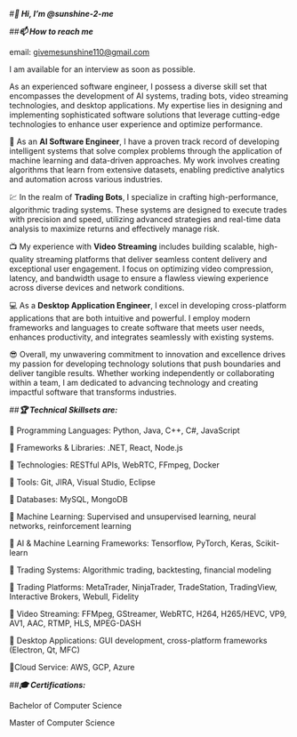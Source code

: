 #_**👋 Hi, I’m @sunshine-2-me**_

##_**📫 How to reach me**_

email: givemesunshine110@gmail.com

I am available for an interview as soon as possible.

As an experienced software engineer, I possess a diverse skill set that encompasses the development of AI systems, trading bots, video streaming technologies, and desktop applications. My expertise lies in designing and implementing sophisticated software solutions that leverage cutting-edge technologies to enhance user experience and optimize performance.
 
🧠 As an **AI Software Engineer**, I have a proven track record of developing intelligent systems that solve complex problems through the application of machine learning and data-driven approaches. My work involves creating algorithms that learn from extensive datasets, enabling predictive analytics and automation across various industries.
 
💹 In the realm of **Trading Bots**, I specialize in crafting high-performance, algorithmic trading systems. These systems are designed to execute trades with precision and speed, utilizing advanced strategies and real-time data analysis to maximize returns and effectively manage risk.
 
📺 My experience with **Video Streaming** includes building scalable, high-quality streaming platforms that deliver seamless content delivery and exceptional user engagement. I focus on optimizing video compression, latency, and bandwidth usage to ensure a flawless viewing experience across diverse devices and network conditions.
 
💻 As a **Desktop Application Engineer**, I excel in developing cross-platform applications that are both intuitive and powerful. I employ modern frameworks and languages to create software that meets user needs, enhances productivity, and integrates seamlessly with existing systems.
 
😎 Overall, my unwavering commitment to innovation and excellence drives my passion for developing technology solutions that push boundaries and deliver tangible results. Whether working independently or collaborating within a team, I am dedicated to advancing technology and creating impactful software that transforms industries.
 
 
##_**🏆 Technical Skillsets are:**_

📌 Programming Languages: Python, Java, C++, C#, JavaScript

📌 Frameworks & Libraries: .NET, React, Node.js

📌 Technologies: RESTful APIs, WebRTC, FFmpeg, Docker

📌 Tools: Git, JIRA, Visual Studio, Eclipse

📌 Databases: MySQL, MongoDB

📌 Machine Learning: Supervised and unsupervised learning, neural networks, reinforcement learning

📌 AI & Machine Learning Frameworks: Tensorflow, PyTorch, Keras, Scikit-learn

📌 Trading Systems: Algorithmic trading, backtesting, financial modeling

📌 Trading Platforms: MetaTrader, NinjaTrader, TradeStation, TradingView, Interactive Brokers, Webull, Fidelity

📌 Video Streaming: FFMpeg, GStreamer, WebRTC, H264, H265/HEVC, VP9, AV1, AAC, RTMP, HLS, MPEG-DASH

📌 Desktop Applications: GUI development, cross-platform frameworks (Electron, Qt, MFC)

📌Cloud Service: AWS, GCP, Azure

##_**🎓 Certifications:**_

Bachelor of Computer Science

Master of Computer Science
